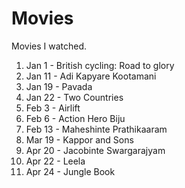# Movies
Movies I watched.

1.  Jan 1  - British cycling: Road to glory
2.  Jan 11 - Adi Kapyare Kootamani
3.  Jan 19 - Pavada
4.  Jan 22 - Two Countries
5.  Feb 3  - Airlift
6.  Feb 6  - Action Hero Biju
7.  Feb 13 - Maheshinte Prathikaaram
8.  Mar 19 - Kappor and Sons
9.  Apr 20 - Jacobinte Swargarajyam
10. Apr 22 - Leela
11. Apr 24 - Jungle Book
